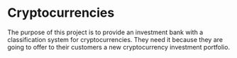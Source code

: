 # Cryptocurrencies

The purpose of this project is to provide an investment bank with a classification system for cryptocurrencies. They need it because they are going to offer to their customers a new cryptocurrency investment portfolio.